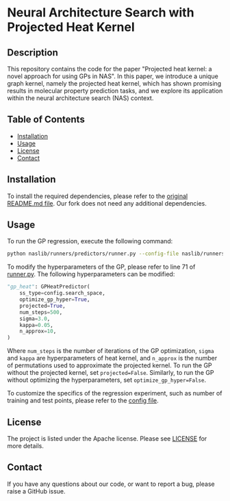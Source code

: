# Neural Architecture Search with Projected Heat Kernel

## Description
This repository contains the code for the paper "Projected heat kernel: a novel approach for using GPs in NAS". In this paper, we introduce a unique graph kernel, namely the projected heat kernel, which has shown promising results in molecular property prediction tasks, and we explore its application within the neural architecture search (NAS) context.

## Table of Contents
- [Installation](#installation)
- [Usage](#usage)
- [License](#license)
- [Contact](#contact)

## Installation
To install the required dependencies, please refer to the [original README.md file](./README_original.md). Our fork does not need any additional dependencies.

## Usage
To run the GP regression, execute the following command:
```bash
python naslib/runners/predictors/runner.py --config-file naslib/runners/predictors/predictor_config.yaml
```
To modify the hyperparameters of the GP, please refer to line 71 of [runner.py](naslib/runners/predictors/runner.py). The following hyperparameters can be modified:
```python
"gp_heat": GPHeatPredictor(
    ss_type=config.search_space,
    optimize_gp_hyper=True,
    projected=True,
    num_steps=500,
    sigma=3.0,
    kappa=0.05,
    n_approx=10,
)
```
Where `num_steps` is the number of iterations of the GP optimization, `sigma` and `kappa` are hyperparameters of heat kernel, and `n_approx` is the number of permutations used to approximate the projected kernel. To run the GP without the projected kernel, set `projected=False`. Similarly, to run the GP without optimizing the hyperparameters, set `optimize_gp_hyper=False`.

To customize the specifics of the regression experiment, such as number of training and test points, please refer to the [config file](naslib/runners/predictors/predictor_config.yaml).

## License
The project is listed under the Apache license. Please see [LICENSE](./LICENSE) for more details.

## Contact
If you have any questions about our code, or want to report a bug, please raise a GitHub issue.